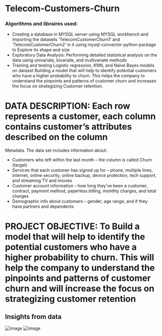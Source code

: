 # Telecom-Customers-Churn
### Algorithms and libraires used: 
- Creating a database in MYSQL server using MYSQL workbench and Importing the datasets ‘TelecomCustomerChurn1’ and ‘TelecomCustomerChurn2’ in it using mysql-connector-python package to Explore its shape and size
- Exploratory Data Analysis: Performing detailed statistical analysis on the data using univariate, bivariate, and multivariate methods
- Training and testing Logistic regression, KNN, and Naive Bayes models on dataset
Building a model that will help to identify potential customers who have a higher probability to churn. This helps the company to understand the pinpoints and patterns of customer churn and increases the focus on strategizing Customer retention.
# DATA DESCRIPTION: Each row represents a customer, each column contains customer’s attributes described on the column
Metadata. The data set includes information about:
- Customers who left within the last month – the column is called Churn (target)
- Services that each customer has signed up for – phone, multiple lines, internet, online security, online backup, device
protection, tech support, and streaming TV and movies
- Customer account information – how long they’ve been a customer, contract, payment method, paperless billing, monthly charges, and total charges
- Demographic info about customers – gender, age range, and if they have partners and dependents
# PROJECT OBJECTIVE: To Build a model that will help to identify the potential customers who have a higher probability to churn. This will help the company to understand the pinpoints and patterns of customer churn and will increase the focus on strategizing customer retention
## Insights from data
![image](https://user-images.githubusercontent.com/92087972/192000600-e27fcb8e-37f9-41d9-8993-a9c8bf82c0e2.png)
![image](https://user-images.githubusercontent.com/92087972/192000730-fab84572-6b08-41ea-89e9-61a3e2b0f5ab.png)

